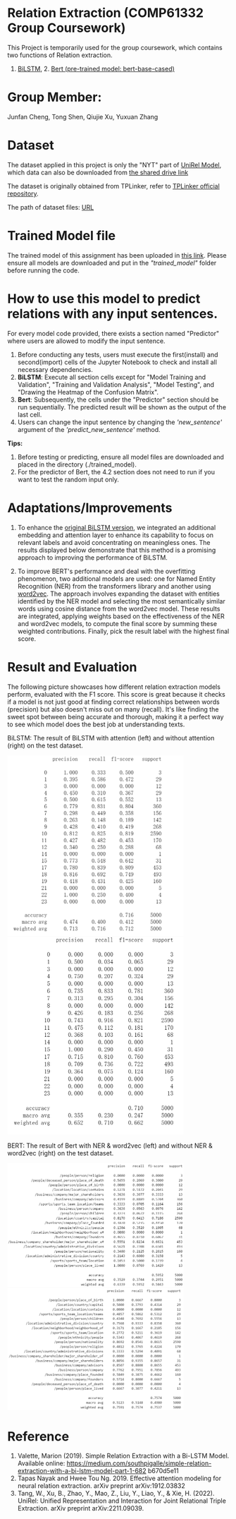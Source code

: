 # Relation Extraction (COMP61332 Group Coursework)
  This Project is temporarily used for the group coursework, which contains two functions of Relation extraction.
  1. [BiLSTM](model_code/BILSTM.ipynb), 2. [Bert (pre-trained model: bert-base-cased)](model_code/BERT.ipynb)
# Group Member:
  Junfan Cheng, Tong Shen, Qiujie Xu, Yuxuan Zhang

# Dataset
  The dataset applied in this project is only the "NYT" part of [UniRel Model](https://github.com/wtangdev/UniRel/blob/main/README.md), which data can also be downloaded from [the shared drive link](https://drive.google.com/file/d/1-3uBc_VfaCEWO2_FegzSyBXNeFmqhv7x/view)
  
  The dataset is originally obtained from TPLinker, refer to [TPLinker official repository](https://github.com/131250208/TPlinker-joint-extraction). 
  
  The path of dataset files: [URL](./nyt_dataset)

# Trained Model file
  The trained model of this assignment has been uploaded in [this link](https://drive.google.com/drive/folders/1o3ftZdWDakhNoVBQofVwe7zYQQVOUOYt?usp=sharing). Please ensure all models are downloaded and put in the _"trained_model"_ folder before running the code.

# How to use this model to predict relations with any input sentences.
  For every model code provided, there exists a section named "Predictor" where users are allowed to modify the input sentence. 

  1. Before conducting any tests, users must execute the first(install) and second(import) cells of the Jupyter Notebook to check and install all necessary dependencies.
  2. **BiLSTM**: Execute all section cells except for "Model Training and Validation", "Training and Validation Analysis", "Model Testing", and "Drawing the Heatmap of the Confusion Matrix".
  4. **Bert**: Subsequently, the cells under the "Predictor" section should be run sequentially. The predicted result will be shown as the output of the last cell.
  5. Users can change the input sentence by changing the _'new_sentence'_ argument of the _'predict_new_sentence'_ method.

  **Tips:**
  1. Before testing or predicting, ensure all model files are downloaded and placed in the directory (./trained_model).
  2. For the predictor of Bert, the 4.2 section does not need to run if you want to test the random input only.

# Adaptations/Improvements
  1. To enhance the [original BiLSTM version](https://medium.com/southpigalle/simple-relation-extraction-with-a-bi-lstm-model-part-1-682b670d5e11), we integrated an additional embedding and attention layer to enhance its capability to focus on relevant labels and avoid concentrating on meaningless ones. The results displayed below demonstrate that this method is a promising approach to improving the performance of BiLSTM.

  2. To improve BERT's performance and deal with the overfitting phenomenon, two additional models are used: one for Named Entity Recognition (NER) from the transformers library and another using [word2vec](https://code.google.com/archive/p/word2vec/). The approach involves expanding the dataset with entities identified by the NER model and selecting the most semantically similar words using cosine distance from the word2vec model. These results are integrated, applying weights based on the effectiveness of the NER and word2vec models, to compute the final score by summing these weighted contributions. Finally, pick the result label with the highest final score.

# Result and Evaluation
  The following picture showcases how different relation extraction models perform, evaluated with the F1 score. This score is great because it checks if a model is not just good at finding correct relationships between words (precision) but also doesn't miss out on many (recall). 
  It's like finding the sweet spot between being accurate and thorough, making it a perfect way to see which model does the best job at understanding texts.

  BiLSTM: The result of BiLSTM with attention (left) and without attention (right) on the test dataset.
  
  <img src="result/BILSTM_with_attention_result.png" alt="BiLSTM with attention" width="400"/> <img src="result/BILSTM_without_attention_result.png" alt="BiLSTM with attention" width="400"/>


  BERT: The result of Bert with NER & word2vec (left) and without NER & word2vec (right) on the test dataset.
  
  <img src="result/BERT_cased_E6_improve_result.png" alt="Bert 1" width="400"/> <img src="result/BERT_cased_E6_result.png" alt="Bert 2 2" width="400"/>

# Reference
1. Valette, Marion (2019). Simple Relation Extraction with a Bi-LSTM Model. Available online: https://medium.com/southpigalle/simple-relation-extraction-with-a-bi-lstm-model-part-1-682 b670d5e11
2. Tapas Nayak and Hwee Tou Ng. 2019. Effective attention modeling for neural relation extraction. arXiv preprint arXiv:1912.03832
3. Tang, W., Xu, B., Zhao, Y., Mao, Z., Liu, Y., Liao, Y., & Xie, H. (2022). UniRel: Unified Representation and Interaction for Joint Relational Triple Extraction. arXiv preprint arXiv:2211.09039.
